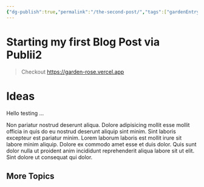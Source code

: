 ```yaml
---
{"dg-publish":true,"permalink":"/the-second-post/","tags":["gardenEntry"],"noteIcon":"","created":"2023-10-07T01:51:46.133+03:00","updated":"2024-05-12T18:51:16.819+03:00"}
---
```


# Starting my first Blog Post via Publii2 

> Checkout https://garden-rose.vercel.app



<div class="transclusion internal-embed is-loaded"><div class="markdown-embed">




# Ideas

Hello testing ...

Non pariatur nostrud deserunt aliqua. Dolore adipisicing mollit esse mollit officia in quis do eu nostrud deserunt aliquip sint minim. Sint laboris excepteur est pariatur minim. Lorem laborum laboris est mollit irure sit labore minim aliquip. Dolore ex commodo amet esse et duis dolor. Quis sunt dolor nulla ut proident anim incididunt reprehenderit aliqua labore sit ut elit. Sint dolore ut consequat qui dolor.



</div></div>


## More Topics


